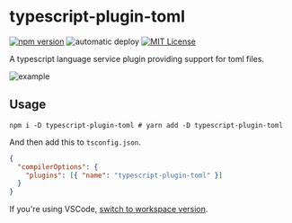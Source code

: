 # typescript-plugin-toml
[![npm version](https://badge.fury.io/js/typescript-plugin-toml.svg)](https://badge.fury.io/js/typescript-plugin-toml) ![automatic deploy](https://github.com/sapphi-red/typescript-plugin-toml/workflows/automatic%20deploy/badge.svg) [![MIT License](http://img.shields.io/badge/license-MIT-blue.svg?style=flat)](LICENSE)  

A typescript language service plugin providing support for toml files.

![example](https://user-images.githubusercontent.com/49056869/102447633-b9598300-4073-11eb-97d3-7732881e6552.png)

## Usage
```shell
npm i -D typescript-plugin-toml # yarn add -D typescript-plugin-toml
```

And then add this to `tsconfig.json`.
```json
{
  "compilerOptions": {
    "plugins": [{ "name": "typescript-plugin-toml" }]
  }
}
```

If you're using VSCode, [switch to workspace version](https://code.visualstudio.com/docs/typescript/typescript-compiling#_using-the-workspace-version-of-typescript).

